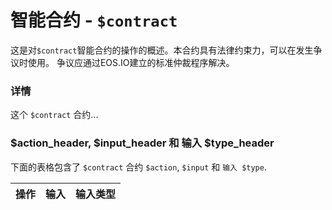 # 智能合约 - `$contract`

这是对`$contract`智能合约的操作的概述。本合约具有法律约束力，可以在发生争议时使用。 争议应通过EOS.IO建立的标准仲裁程序解决。

### 详情

这个 `$contract` 合约...

### $action_header, $input_header 和 输入 $type_header

下面的表格包含了 `$contract` 合约 `$action`, `$input` 和 `输入 $type`.

| 操作 | 输入 | 输入类型 |
|:--|:--|:--|
